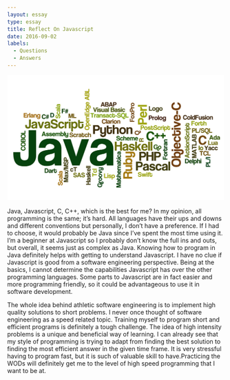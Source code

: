 ```yaml
---
layout: essay
type: essay
title: Reflect On Javascript
date: 2016-09-02
labels:
  - Questions
  - Answers
---
```

<img class="ui tiny left circular floated image" src="../images/ProgrammingLanguage1.jpg">

Java, Javascript, C, C++, which is the best for me? In my opinion, all programming is the same; it’s hard.  All languages have their ups and downs and different conventions but personally, I don’t have a preference. If I had to choose, it would probably be Java since I’ve spent the most time using it. I’m a beginner at Javascript so I probably don’t know the full ins and outs, but overall, it seems just as complex as Java. Knowing how to program in Java definitely helps with getting to understand Javascript. I have no clue if Javascript is good from a software engineering perspective. Being at the basics, I cannot determine the capabilities Javascript has over the other programming languages. Some parts to Javascript are in fact easier and more programming friendly, so it could be advantageous to use it in software development.

The whole idea behind athletic software engineering is to implement high quality solutions to short problems. I never once thought of software engineering as a speed related topic. Training myself to program short and efficient programs is definitely a tough challenge. The idea of high intensity problems is a unique and beneficial way of learning. I can already see that my style of programming is trying to adapt from finding the best solution to finding the most efficient answer in the given time frame. It is very stressful having to program fast, but it is such of valuable skill to have.Practicing the WODs will definitely get me to the level of high speed programming that I want to be at.

